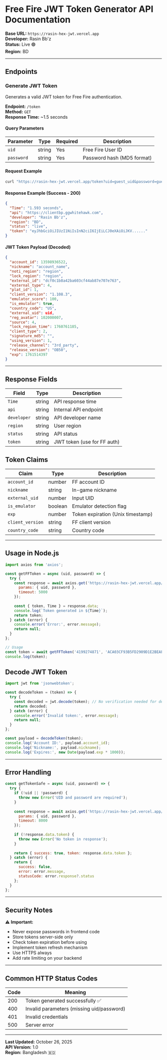 # Free Fire JWT Token Generator API Documentation

**Base URL:** `https://rasin-hex-jwt.vercel.app`  
**Developer:** Rasin Bb'z  
**Status:** Live 🟢  
**Region:** BD

---

## Endpoints

### Generate JWT Token
Generates a valid JWT token for Free Fire authentication.

**Endpoint:** `/token`  
**Method:** `GET`  
**Response Time:** ~1.5 seconds

#### Query Parameters

| Parameter | Type | Required | Description |
|-----------|------|----------|-------------|
| `uid` | string | Yes | Free Fire User ID |
| `password` | string | Yes | Password hash (MD5 format) |

#### Request Example

```bash
curl "https://rasin-hex-jwt.vercel.app/token?uid=guest_uid&password=guest_pass"
```

#### Response Example (Success - 200)

```json
{
  "Time": "1.593 seconds",
  "api": "https://clientbp.ggwhitehawk.com",
  "developer": "Rasin Bb'z",
  "region": "BD",
  "status": "live",
  "token": "eyJhbGciOiJIUzI1NiIsInN2ciI6IjEiLCJ0eXAiOiJKV......"
}
```

#### JWT Token Payload (Decoded)

```json
{
  "account_id": 13598936522,
  "nickname": "account_name",
  "noti_region": "region",
  "lock_region": "region",
  "external_id": "dcf0c1b8a42ba603cf44ab87e707e763",
  "external_type": 4,
  "plat_id": 1,
  "client_version": "1.108.3",
  "emulator_score": 100,
  "is_emulator": true,
  "country_code": "US",
  "external_uid": uid,
  "reg_avatar": 102000007,
  "source": 4,
  "lock_region_time": 1760761185,
  "client_type": 2,
  "signature_md5": "",
  "using_version": 1,
  "release_channel": "3rd_party",
  "release_version": "OB50",
  "exp": 1761514397
}
```

---

## Response Fields

| Field | Type | Description |
|-------|------|-------------|
| `Time` | string | API response time |
| `api` | string | Internal API endpoint |
| `developer` | string | API developer name |
| `region` | string | User region |
| `status` | string | API status |
| `token` | string | JWT token (use for FF auth) |

## Token Claims

| Claim | Type | Description |
|-------|------|-------------|
| `account_id` | number | FF account ID |
| `nickname` | string | In-game nickname |
| `external_uid` | number | Input UID |
| `is_emulator` | boolean | Emulator detection flag |
| `exp` | number | Token expiration (Unix timestamp) |
| `client_version` | string | FF client version |
| `country_code` | string | Country code |

---

## Usage in Node.js

```javascript
import axios from 'axios';

const getFFToken = async (uid, password) => {
  try {
    const response = await axios.get('https://rasin-hex-jwt.vercel.app/token', {
      params: { uid, password },
      timeout: 5000
    });
    
    const { token, Time } = response.data;
    console.log(`Token generated in ${Time}`);
    return token;
  } catch (error) {
    console.error('Error:', error.message);
    return null;
  }
};

// Usage
const token = await getFFToken('4199274871', 'ACA03CF93B5FD2909D1E2BEAFB155FBA3E808BADDB6FAC047CDE7AF4D8A19936');
console.log(token);
```

## Decode JWT Token

```javascript
import jwt from 'jsonwebtoken';

const decodeToken = (token) => {
  try {
    const decoded = jwt.decode(token); // No verification needed for decoding
    return decoded;
  } catch (error) {
    console.error('Invalid token:', error.message);
    return null;
  }
};

const payload = decodeToken(token);
console.log('Account ID:', payload.account_id);
console.log('Nickname:', payload.nickname);
console.log('Expires:', new Date(payload.exp * 1000));
```

---

## Error Handling

```javascript
const getTokenSafe = async (uid, password) => {
  try {
    if (!uid || !password) {
      throw new Error('UID and password are required');
    }
    
    const response = await axios.get('https://rasin-hex-jwt.vercel.app/token', {
      params: { uid, password },
      timeout: 8000
    });
    
    if (!response.data.token) {
      throw new Error('No token in response');
    }
    
    return { success: true, token: response.data.token };
  } catch (error) {
    return { 
      success: false, 
      error: error.message,
      statusCode: error.response?.status 
    };
  }
};
```

---

## Security Notes

⚠️ **Important:**
- Never expose passwords in frontend code
- Store tokens server-side only
- Check token expiration before using
- Implement token refresh mechanism
- Use HTTPS always
- Add rate limiting on your backend

---

## Common HTTP Status Codes

| Code | Meaning |
|------|---------|
| 200 | Token generated successfully ✅ |
| 400 | Invalid parameters (missing uid/password) |
| 401 | Invalid credentials |
| 500 | Server error |

---

**Last Updated:** October 26, 2025  
**API Version:** 1.0  
**Region:** Bangladesh 🇧🇩
